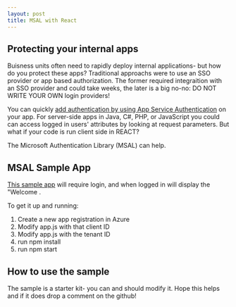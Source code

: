 ```yaml
---
layout: post
title: MSAL with React
---
```


## Protecting your internal apps
Buisness units often need to rapidly deploy internal applications- but how do you protect these apps?
Traditional approachs were to use an SSO provider or app based authorization.  The former required integraition with an SSO provider and could take weeks, the later is a big no-no: DO NOT WRITE YOUR OWN login providers!

You can quickly [add authentication by using App Service Authentication](https://docs.microsoft.com/en-us/azure/app-service/overview-authentication-authorization) on your app. For server-side apps in Java, C#, PHP, or JavaScript you could can access logged in users' attributes by looking at request parameters.  But what if your code is run client side in REACT?

The Microsoft Authentication Library (MSAL) can help.

## MSAL Sample App
[This sample app](https://github.com/SameerDoshi/react-msal-example) will require login, and when logged in will display the "Welcome <first name> <last name>.

To get it up and running:
1. Create a new app registration in Azure
2. Modify app.js with that client ID 
3. Modify app.js with the tenant ID 
4. run npm install
5. run npm start

## How to use the sample
The sample is a starter kit- you can and should modify it.  Hope this helps and if it does drop a comment on the github!
     
